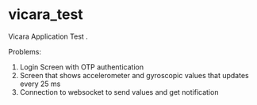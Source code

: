 # vicara_test


Vicara Application Test .

Problems:
1. Login Screen with OTP authentication
2. Screen that shows accelerometer and gyroscopic values that updates every 25 ms
3. Connection to websocket to send values and get notification
